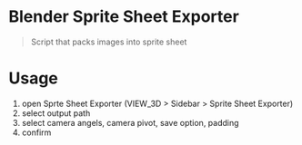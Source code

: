 # Blender Sprite Sheet Exporter
> Script that packs images into sprite sheet 

# Usage 
1. open Sprte Sheet Exporter (VIEW_3D > Sidebar > Sprite Sheet Exporter)
2. select output path 
3. select camera angels, camera pivot, save option, padding
4. confirm 

